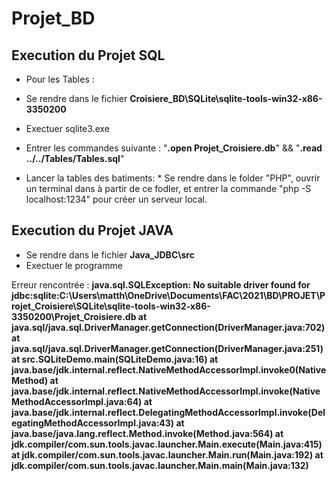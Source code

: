 # Projet_BD

## Execution du Projet SQL

* Pour les Tables : 
* Se rendre dans le fichier **Croisiere_BD\SQLite\sqlite-tools-win32-x86-3350200**
* Exectuer sqlite3.exe
* Entrer les commandes suivante :
"**.open Projet_Croisiere.db**"  &&  "**.read ../../Tables/Tables.sql**"

* Lancer la tables des batiments:
        * Se rendre dans le folder "PHP", ouvrir un terminal dans à partir de ce fodler, et entrer la commande "php -S localhost:1234" pour créer un serveur local.
        


## Execution du Projet JAVA

* Se rendre dans le fichier **Java_JDBC\src**
* Exectuer le programme  
	

Erreur rencontrée :
	**java.sql.SQLException: No suitable driver found for jdbc:sqlite:C:\Users\matth\OneDrive\Documents\FAC\2021\BD\PROJET\Projet_Croisiere\SQLite\sqlite-tools-win32-x86-3350200\Projet_Croisiere.db
        at java.sql/java.sql.DriverManager.getConnection(DriverManager.java:702)
        at java.sql/java.sql.DriverManager.getConnection(DriverManager.java:251)
        at src.SQLiteDemo.main(SQLiteDemo.java:16)
        at java.base/jdk.internal.reflect.NativeMethodAccessorImpl.invoke0(Native Method)
        at java.base/jdk.internal.reflect.NativeMethodAccessorImpl.invoke(NativeMethodAccessorImpl.java:64)
        at java.base/jdk.internal.reflect.DelegatingMethodAccessorImpl.invoke(DelegatingMethodAccessorImpl.java:43)
        at java.base/java.lang.reflect.Method.invoke(Method.java:564)
        at jdk.compiler/com.sun.tools.javac.launcher.Main.execute(Main.java:415)
        at jdk.compiler/com.sun.tools.javac.launcher.Main.run(Main.java:192)
        at jdk.compiler/com.sun.tools.javac.launcher.Main.main(Main.java:132)**
